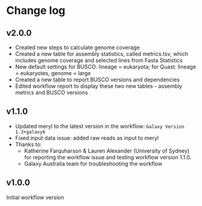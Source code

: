 # Change log

## v2.0.0

- Created new steps to calculate genome coverage
- Created a new table for assembly statistics, called metrics.tsv, which includes genome coverage and selected lines from Fasta Statistics
- New default settings for BUSCO: lineage = eukaryota; for Quast: lineage = eukaryotes, genome = large
- Created a new table to report BUSCO versions and dependencies
- Edited workflow report to display these two new tables - assembly metrics and BUSCO versions


## v1.1.0

- Updated meryl to the latest version in the workflow: `Galaxy Version 1.3+galaxy6`
- Fixed input data issue: added raw reads as input to meryl 
- Thanks to:
     - Katherine Farquharson & Lauren Alexander (University of Sydney) for reporting the workflow issue and testing workflow version 1.1.0.
     - Galaxy Australia team for troubleshooting the workflow

## v1.0.0

Initial workflow version
